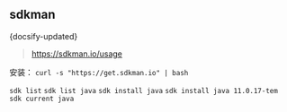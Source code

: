 ## sdkman
{docsify-updated}

> https://sdkman.io/usage


安装： `curl -s "https://get.sdkman.io" | bash`


`sdk list`
`sdk list java`
`sdk install java`
`sdk install java 11.0.17-tem `
`sdk current java`